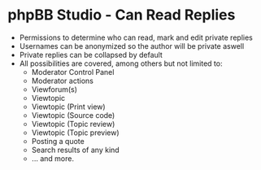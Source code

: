 # phpBB Studio - Can Read Replies

- Permissions to determine who can read, mark and edit private replies
- Usernames can be anonymized so the author will be private aswell
- Private replies can be collapsed by default
- All possibilities are covered, among others but not limited to:
  - Moderator Control Panel
  - Moderator actions
  - Viewforum(s)
  - Viewtopic
  - Viewtopic (Print view)
  - Viewtopic (Source code)
  - Viewtopic (Topic review)
  - Viewtopic (Topic preview)
  - Posting a quote
  - Search results of any kind
  - ... and more.
